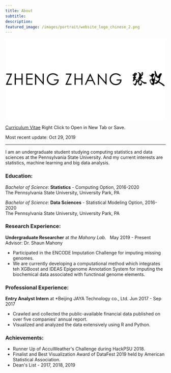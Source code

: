 ```yaml
---
title: About
subtitle: 
description:
featured_image: /images/portrait/website_logo_chinese_2.png
---
```


![](images/portrait/website_logo_chinese_2.png)

<!-- <a href="documents/zheng_zhang_cv.pdf" download class="button">Curriculum Vitae</a> &nbsp; Most recent update: Oct 29, 2019 -->
[Curriculum Vitae](documents/zheng_zhang_cv.pdf) Right Click to Open in New Tab or Save. 

Most recent update: Oct 29, 2019

---
 
I am an undergraduate student studying computing statistics and data sciences at the Pennsylvania State University. 
And my current interests are statistics, machine learning and big data analysis. 

### Education: 

*Bachelor of Science*: **Statistics** - Computing Option, 2016-2020  
The Pennsylvania State University, University Park, PA

*Bachelor of Science*: **Data Sciences** - Statistical Modeling Option, 2016-2020  
The Pennsylvania State University, University Park, PA


### Research Experience: 

**Undergraduate Researcher** at *the Mahony Lab*. &nbsp; May 2019 - Present  
Advisor: Dr. Shaun Mahony

* Participated in the ENCODE Imputation Challenge for imputing missing genomes. 
* We are currently developing a computational method which integrates teh XGBoost and IDEAS Epigenome Annotation System for imputing the biochemical data associated with functinoal genome elements. 

### Professional Experience: 

**Entry Analyst Intern** at *Beijing JAYA Technology co., Ltd. Jun 2017 - Sep 2017

* Crawled and collected the public-available financial data published on over five companies' annual report. 
* Visualized and analyzed the data extensively using R and Python. 

### Achievements: 

* Runner Up of AccuWeather's Challenge during HackPSU 2018. 
* Finalist and Best Visualization Award of DataFest 2019 held by American Statistical Association. 
* Dean's List - 2017, 2018, 2019